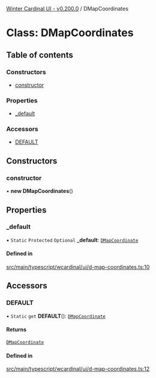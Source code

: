 [Winter Cardinal UI - v0.200.0](../index.md) / DMapCoordinates

# Class: DMapCoordinates

## Table of contents

### Constructors

- [constructor](DMapCoordinates.md#constructor)

### Properties

- [\_default](DMapCoordinates.md#_default)

### Accessors

- [DEFAULT](DMapCoordinates.md#default)

## Constructors

### constructor

• **new DMapCoordinates**()

## Properties

### \_default

▪ `Static` `Protected` `Optional` **\_default**: [`DMapCoordinate`](../interfaces/DMapCoordinate.md)

#### Defined in

[src/main/typescript/wcardinal/ui/d-map-coordinates.ts:10](https://github.com/winter-cardinal/winter-cardinal-ui/blob/v0.200.0/src/main/typescript/wcardinal/ui/d-map-coordinates.ts#L10)

## Accessors

### DEFAULT

• `Static` `get` **DEFAULT**(): [`DMapCoordinate`](../interfaces/DMapCoordinate.md)

#### Returns

[`DMapCoordinate`](../interfaces/DMapCoordinate.md)

#### Defined in

[src/main/typescript/wcardinal/ui/d-map-coordinates.ts:12](https://github.com/winter-cardinal/winter-cardinal-ui/blob/v0.200.0/src/main/typescript/wcardinal/ui/d-map-coordinates.ts#L12)

